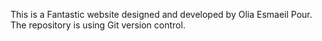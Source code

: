 This is a Fantastic website designed and developed by Olia Esmaeil Pour.
The repository is using Git version control.